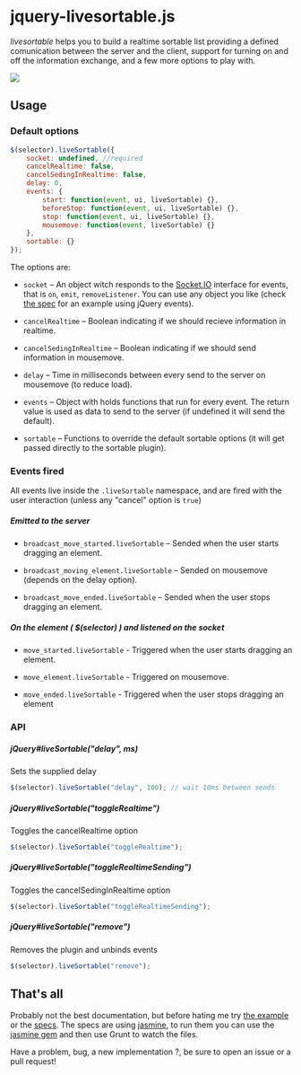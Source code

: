 jquery-livesortable.js
===================

_livesortable_ helps you to build a realtime sortable list providing a defined comunication between the server and the client, support for turning on and off the information exchange, and a few more options to play with.

![](https://raw.github.com/NicoSantangelo/jquery-livesortable.js/master/demo.gif)

Usage
-----

### Default options
```javascript
$(selector).liveSortable({
    socket: undefined, //required
    cancelRealtime: false,
    cancelSedingInRealtime: false,
    delay: 0,
    events: {
        start: function(event, ui, liveSortable) {},
        beforeStop: function(event, ui, liveSortable) {},
        stop: function(event, ui, liveSortable) {},
        mousemove: function(event, liveSortable) {}
    },
    sortable: {}
});
```
The options are:
* `socket` – An object witch responds to the [Socket.IO](http://socket.io) interface for events, that is `on`, `emit`, `removeListener`. You can use any object you like (check [the spec](https://github.com/NicoSantangelo/jquery-livesortable.js/blob/master/spec/javascripts/helpers/spec_helper.js#L59) for an example using jQuery events).

* `cancelRealtime` – Boolean indicating if we should recieve information in realtime.

* `cancelSedingInRealtime` – Boolean indicating if we should send information in mousemove.

* `delay` – Time in milliseconds between every send to the server on mousemove (to reduce load).

* `events` – Object with holds functions that run for every event. The return value is used as data to send to the server (if undefined it will send the default).

* `sortable` – Functions to override the default sortable options (it will get passed directly to the sortable plugin).

### Events fired
All events live inside the `.liveSortable` namespace, and are fired with the user interaction (unless any "cancel" option is `true`)

##### Emitted to the server

* `broadcast_move_started.liveSortable` – Sended when the user starts dragging an element.

* `broadcast_moving_element.liveSortable` – Sended on mousemove (depends on the delay option).

* `broadcast_move_ended.liveSortable` – Sended when the user stops dragging an element.

##### On the element ( $(selector) ) and listened on the socket

* `move_started.liveSortable` -  Triggered when the user starts dragging an element.

* `move_element.liveSortable` - Triggered on mousemove.

* `move_ended.liveSortable` - Triggered when the user stops dragging an element


### API

##### jQuery#liveSortable("delay", ms)
Sets the supplied delay

```javascript
$(selector).liveSortable("delay", 100); // wait 10ms between sends
```

##### jQuery#liveSortable("toggleRealtime")
Toggles the cancelRealtime option

```javascript
$(selector).liveSortable("toggleRealtime");
```
##### jQuery#liveSortable("toggleRealtimeSending")
Toggles the cancelSedingInRealtime option

```javascript
$(selector).liveSortable("toggleRealtimeSending");
```

##### jQuery#liveSortable("remove")
Removes the plugin and unbinds events

```javascript
$(selector).liveSortable("remove");
```


That's all
-----

Probably not the best documentation, but before hating me try [the example](https://github.com/NicoSantangelo/jquery-livesortable.js/tree/master/example) or the [specs](https://github.com/NicoSantangelo/jquery-livesortable.js/tree/master/spec/javascripts). The specs are using [jasmine](http://pivotal.github.io/jasmine/), to run them you can use the [jasmine gem](https://github.com/pivotal/jasmine-gem) and then use Grunt to watch the files.

Have a problem, bug, a new implementation ?, be sure to open an issue or a pull request!